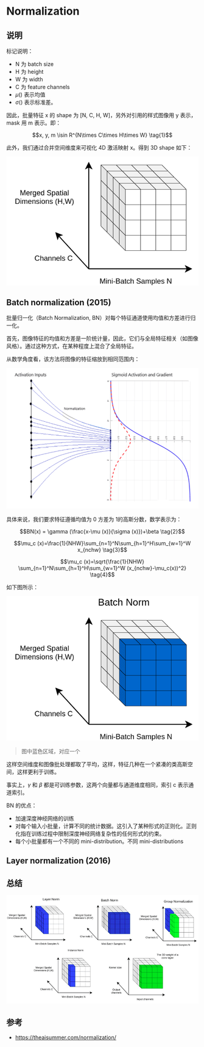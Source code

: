 # Normalization

## 说明

标记说明：

- N 为 batch size
- H 为 height
- W 为 width
- C 为 feature channels
- $\mu ()$ 表示均值
- $\sigma ()$ 表示标准差。

因此，批量特征 x 的 shape 为 [N, C, H, W]，另外对引用的样式图像用 y 表示，mask 用 m 表示。即：

$$x, y, m \isin R^{N\times C\times H\times W} \tag{1}$$

此外，我们通过合并空间维度来可视化 4D 激活映射 x。得到 3D  shape 如下：

![](images/2022-03-07-21-58-38.png)

## Batch normalization (2015)

批量归一化（Batch Normalization, BN）对每个特征通道使用均值和方差进行归一化。

首先，图像特征的均值和方差是一阶统计量，因此，它们与全局特征相关（如图像风格）。通过这种方式，在某种程度上混合了全局特征。

从数学角度看，该方法将图像的特征缩放到相同范围内：

![](images/2022-03-07-22-12-30.png)

具体来说，我们要求特征遵循均值为 0 方差为 1的高斯分数，数学表示为：

$$BN(x) = \gamma (\frac{x-\mu (x)}{\sigma (x)})+\beta \tag{2}$$

$$\mu_c (x)=\frac{1}{NHW}\sum_{n=1}^N\sum_{h=1}^H\sum_{w=1}^W x_{nchw} \tag{3}$$

$$\mu_c (x)=\sqrt{\frac{1}{NHW} \sum_{n=1}^N\sum_{h=1}^H\sum_{w=1}^W (x_{nchw}-\mu_c(x))^2} \tag{4}$$

如下图所示：

![](images/2022-03-07-22-21-42.png)

> 图中蓝色区域，对应一个

这样空间维度和图像批处理都取了平均，这样，特征几种在一个紧凑的类高斯空间，这样更利于训练。

事实上，$\gamma$ 和 $\beta$ 都是可训练参数，这两个向量都与通道维度相同，索引 c 表示通道索引。

BN 的优点：

- 加速深度神经网络的训练
- 对每个输入小批量，计算不同的统计数据。这引入了某种形式的正则化。正则化指在训练过程中限制深度神经网络复杂性的任何形式的约束。
- 每个小批量都有一个不同的 mini-distribution。不同 mini-distributions 

## Layer normalization (2016)



## 总结

![](images/2022-03-07-21-44-37.png)

## 参考

- https://theaisummer.com/normalization/
